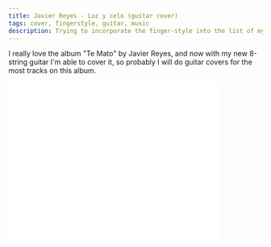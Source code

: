 ```yaml
---
title: Javier Reyes - Luz y celo (guitar cover)
tags: cover, fingerstyle, guitar, music
description: Trying to incorporate the finger-style into the list of my playing techniques
---
```

I really love the album "Te Mato" by Javier Reyes, and now with my
new 8-string guitar I'm able to cover it, so probably I will do guitar covers for the most
tracks on this album.

<iframe width="420" height="315" src="//www.youtube.com/embed/ig3-PBbzahI?rel=0" frameborder="0" allowfullscreen></iframe>

